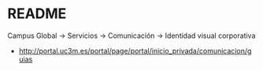 # README

Campus Global -> Servicios -> Comunicación -> Identidad visual corporativa
- http://portal.uc3m.es/portal/page/portal/inicio_privada/comunicacion/guias
